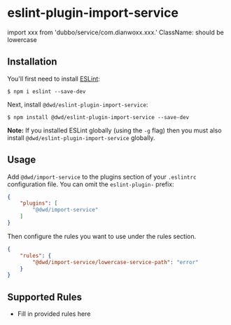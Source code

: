 # eslint-plugin-import-service

import xxx from 'dubbo/service/com.dianwoxx.xxx.<ClassName>'
ClassName: should be lowercase

## Installation

You'll first need to install [ESLint](http://eslint.org):

```
$ npm i eslint --save-dev
```

Next, install `@dwd/eslint-plugin-import-service`:

```
$ npm install @dwd/eslint-plugin-import-service --save-dev
```

**Note:** If you installed ESLint globally (using the `-g` flag) then you must also install `@dwd/eslint-plugin-import-service` globally.

## Usage

Add `@dwd/import-service` to the plugins section of your `.eslintrc` configuration file. You can omit the `eslint-plugin-` prefix:

```json
{
    "plugins": [
        "@dwd/import-service"
    ]
}
```


Then configure the rules you want to use under the rules section.

```json
{
    "rules": {
        "@dwd/import-service/lowercase-service-path": "error"
    }
}
```

## Supported Rules

* Fill in provided rules here





